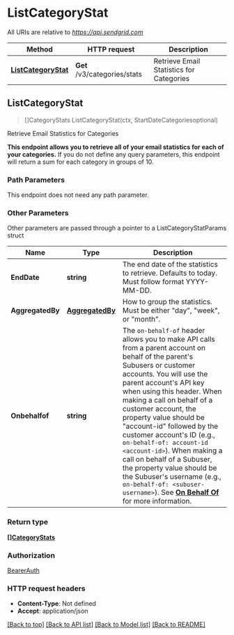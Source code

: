 # ListCategoryStat

All URIs are relative to *https://api.sendgrid.com*

Method | HTTP request | Description
------------- | ------------- | -------------
[**ListCategoryStat**](ListCategoryStat.md#ListCategoryStat) | **Get** /v3/categories/stats | Retrieve Email Statistics for Categories



## ListCategoryStat

> []CategoryStats ListCategoryStat(ctx, StartDateCategoriesoptional)

Retrieve Email Statistics for Categories

**This endpoint allows you to retrieve all of your email statistics for each of your categories.**  If you do not define any query parameters, this endpoint will return a sum for each category in groups of 10.

### Path Parameters

This endpoint does not need any path parameter.

### Other Parameters

Other parameters are passed through a pointer to a ListCategoryStatParams struct


Name | Type | Description
------------- | ------------- | -------------
**EndDate** | **string** | The end date of the statistics to retrieve. Defaults to today. Must follow format YYYY-MM-DD.
**AggregatedBy** | [**AggregatedBy**](AggregatedByAggregatedBy.md) | How to group the statistics. Must be either \"day\", \"week\", or \"month\".
**Onbehalfof** | **string** | The `on-behalf-of` header allows you to make API calls from a parent account on behalf of the parent's Subusers or customer accounts. You will use the parent account's API key when using this header. When making a call on behalf of a customer account, the property value should be \"account-id\" followed by the customer account's ID (e.g., `on-behalf-of: account-id <account-id>`). When making a call on behalf of a Subuser, the property value should be the Subuser's username (e.g., `on-behalf-of: <subuser-username>`). See [**On Behalf Of**](https://docs.sendgrid.com/api-reference/how-to-use-the-sendgrid-v3-api/on-behalf-of) for more information.

### Return type

[**[]CategoryStats**](CategoryStats.md)

### Authorization

[BearerAuth](../README.md#BearerAuth)

### HTTP request headers

- **Content-Type**: Not defined
- **Accept**: application/json

[[Back to top]](#) [[Back to API list]](../README.md#documentation-for-api-endpoints)
[[Back to Model list]](../README.md#documentation-for-models)
[[Back to README]](../README.md)

